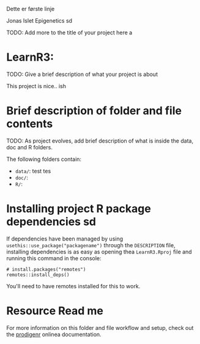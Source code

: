 Dette er første linje

Jonas
Islet Epigenetics sd

TODO: Add more to the title of your project here a

# LearnR3:

TODO: Give a brief description of what your project is about

This project is nice.. ish

# Brief description of folder and file contents

TODO: As project evolves, add brief description of what is inside the data, doc and R folders.

The following folders contain:

- `data/`: test tes
- `doc/`:
- `R/`:

# Installing project R package dependencies sd

If dependencies have been managed by using `usethis::use_package("packagename")`
through the `DESCRIPTION` file, installing dependencies is as easy as opening thea
`LearnR3.Rproj` file and running this command in the console:

    # install.packages("remotes")
    remotes::install_deps()

You'll need to have remotes installed for this to work.

# Resource Read me

For more information on this folder and file workflow and setup, check
out the [prodigenr](https://rostools.github.io/prodigenr) onlinea
documentation.
